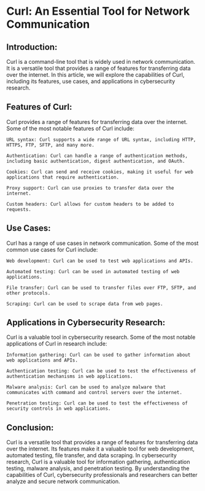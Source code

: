 # Curl: An Essential Tool for Network Communication

## Introduction:

Curl is a command-line tool that is widely used in network communication. 
It is a versatile tool that provides a range of features for transferring data over the internet. 
In this article, we will explore the capabilities of Curl, including its features, use cases, and applications in cybersecurity research.

## Features of Curl:

Curl provides a range of features for transferring data over the internet. Some of the most notable features of Curl include:

    URL syntax: Curl supports a wide range of URL syntax, including HTTP, HTTPS, FTP, SFTP, and many more.

    Authentication: Curl can handle a range of authentication methods, including basic authentication, digest authentication, and OAuth.

    Cookies: Curl can send and receive cookies, making it useful for web applications that require authentication.

    Proxy support: Curl can use proxies to transfer data over the internet.

    Custom headers: Curl allows for custom headers to be added to requests.

## Use Cases:

Curl has a range of use cases in network communication. Some of the most common use cases for Curl include:

    Web development: Curl can be used to test web applications and APIs.

    Automated testing: Curl can be used in automated testing of web applications.

    File transfer: Curl can be used to transfer files over FTP, SFTP, and other protocols.

    Scraping: Curl can be used to scrape data from web pages.

## Applications in Cybersecurity Research:

Curl is a valuable tool in cybersecurity research. Some of the most notable applications of Curl in research include:

    Information gathering: Curl can be used to gather information about web applications and APIs.

    Authentication testing: Curl can be used to test the effectiveness of authentication mechanisms in web applications.

    Malware analysis: Curl can be used to analyze malware that communicates with command and control servers over the internet.

    Penetration testing: Curl can be used to test the effectiveness of security controls in web applications.

## Conclusion:

Curl is a versatile tool that provides a range of features for transferring data over the internet. 
Its features make it a valuable tool for web development, automated testing, file transfer, and data scraping. 
In cybersecurity research, Curl is a valuable tool for information gathering, authentication testing, malware analysis, and penetration testing. 
By understanding the capabilities of Curl, cybersecurity professionals and researchers can better analyze and secure network communication.